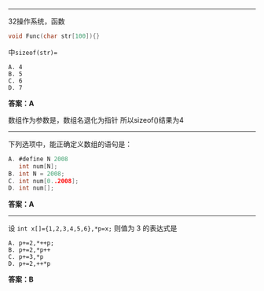 ***
32操作系统，函数
``` C
void Func(char str[100]){}
```
中`sizeof(str)=`
```
A. 4
B. 5
C. 6
D. 7
```
**答案：A**

数组作为参数是，数组名退化为指针
所以sizeof()结果为4
***


下列选项中，能正确定义数组的语句是：
``` C
A. #define N 2008
   int num[N];
B. int N = 2008;
C. int num[0..2008];
D. int num[];
```

**答案：A**
***


设 `int x[]={1,2,3,4,5,6},*p=x;` 则值为 3 的表达式是
```
A. p+=2,*++p;
B. p+=2,*p++
C. p+=3,*p
D. p+=2,++*p
```
**答案：B**

